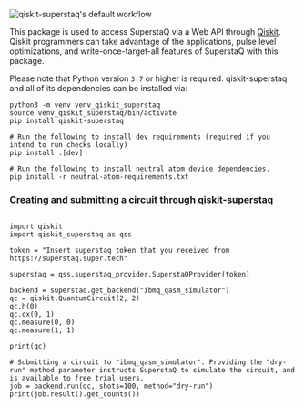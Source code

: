 ![qiskit-superstaq's default workflow](https://github.com/SupertechLabs/qiskit-superstaq/actions/workflows/ci.yml/badge.svg)

This package is used to access SuperstaQ via a Web API through [Qiskit](https://qiskit.org/). Qiskit programmers
can take advantage of the applications, pulse level optimizations, and write-once-target-all
features of SuperstaQ with this package.


Please note that Python version `3.7` or higher is required. qiskit-superstaq and all of its
dependencies can be installed via:

```
python3 -m venv venv_qiskit_superstaq
source venv_qiskit_superstaq/bin/activate
pip install qiskit-superstaq

# Run the following to install dev requirements (required if you intend to run checks locally)
pip install .[dev]

# Run the following to install neutral atom device dependencies.
pip install -r neutral-atom-requirements.txt
```

### Creating and submitting a circuit through qiskit-superstaq
```python3

import qiskit
import qiskit_superstaq as qss

token = "Insert superstaq token that you received from https://superstaq.super.tech"

superstaq = qss.superstaq_provider.SuperstaQProvider(token)

backend = superstaq.get_backend("ibmq_qasm_simulator")
qc = qiskit.QuantumCircuit(2, 2)
qc.h(0)
qc.cx(0, 1)
qc.measure(0, 0)
qc.measure(1, 1)

print(qc)

# Submitting a circuit to "ibmq_qasm_simulator". Providing the "dry-run" method parameter instructs SuperstaQ to simulate the circuit, and is available to free trial users.
job = backend.run(qc, shots=100, method="dry-run")
print(job.result().get_counts())
```
